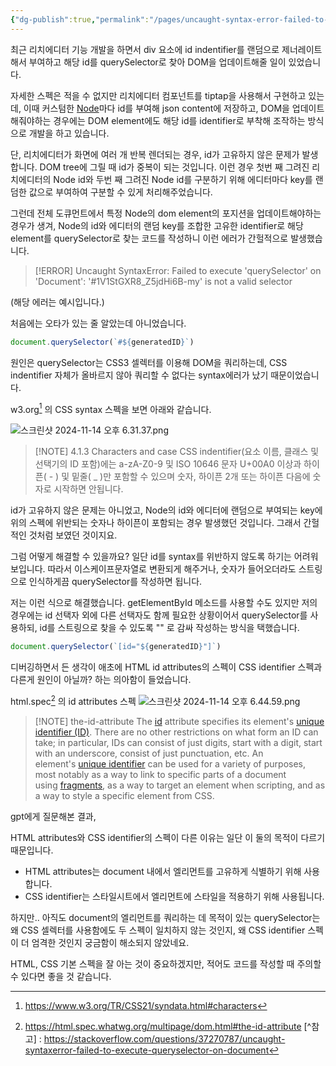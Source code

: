 ```yaml
---
{"dg-publish":true,"permalink":"/pages/uncaught-syntax-error-failed-to-execute-query-selector/","tags":["HTML","CSS","javascript"],"created":"2024-11-14","updated":"2024-11-14T19:07:00"}
---
```


최근 리치에디터 기능 개발을 하면서 div 요소에 id indentifier를 랜덤으로 제너레이트해서 부여하고 해당 id를 querySelector로 찾아 DOM을 업데이트해줄 일이 있었습니다.

자세한 스펙은 적을 수 없지만 리치에디터 컴포넌트를 tiptap을 사용해서 구현하고 있는데, 이때 커스텀한 [Node](https://tiptap.dev/docs/editor/extensions/custom-extensions/node-views)마다 id를 부여해 json content에 저장하고, DOM을 업데이트해줘야하는 경우에는 DOM element에도 해당 id를 identifier로 부착해 조작하는 방식으로 개발을 하고 있습니다.

단, 리치에디터가 화면에 여러 개 반복 렌더되는 경우, id가 고유하지 않은 문제가 발생합니다. DOM tree에 그릴 때 id가 중복이 되는 것입니다. 이런 경우 첫번 째 그려진 리치에디터의 Node id와 두번 째 그려진 Node id를 구분하기 위해 에디터마다 key를 랜덤한 값으로 부여하여 구분할 수 있게 처리해주었습니다.

그런데 전체 도큐먼트에서 특정 Node의 dom element의 포지션을 업데이트해야하는 경우가 생겨, Node의 id와 에디터의 랜덤 key를 조합한 고유한 identifier로 해당 element를 querySelector로 찾는 코드를 작성하니 이런 에러가 간헐적으로 발생했습니다.

> [!ERROR]
> Uncaught SyntaxError: Failed to execute 'querySelector' on 'Document': '#1V1StGXR8_Z5jdHi6B-my' is not a valid selector

(해당 에러는 예시입니다.)

처음에는 오타가 있는 줄 알았는데 아니었습니다.

```js
document.querySelector(`#${generatedID}`)
```

원인은 querySelector는 CSS3 셀렉터를 이용해 DOM을 쿼리하는데, CSS indentifier 자체가 올바르지 않아 쿼리할 수 없다는 syntax에러가 났기 때문이었습니다.

w3.org[^w3.org] 의 CSS syntax 스펙을 보면 아래와 같습니다.

![스크린샷 2024-11-14 오후 6.31.37.png](/img/user/%EC%8A%A4%ED%81%AC%EB%A6%B0%EC%83%B7%202024-11-14%20%EC%98%A4%ED%9B%84%206.31.37.png)
> [!NOTE] 4.1.3 Characters and case
> CSS indentifier(요소 이름, 클래스 및 선택기의 ID 포함)에는 a-zA-Z0-9 및 ISO 10646 문자 U+00A0 이상과 하이픈( - ) 및 밑줄( _ )만 포함할 수 있으며 숫자, 하이픈 2개 또는 하이픈 다음에 숫자로 시작하면 안됩니다.

id가 고유하지 않은 문제는 아니었고, Node의 id와 에디터에 랜덤으로 부여되는 key에 위의 스펙에 위반되는 숫자나 하이픈이 포함되는 경우 발생했던 것입니다. 그래서 간헐적인 것처럼 보였던 것이지요.

그럼 어떻게 해결할 수 있을까요? 일단 id를 syntax를 위반하지 않도록 하기는 어려워보입니다. 따라서 이스케이프문자열로 변환되게 해주거나, 숫자가 들어오더라도 스트링으로 인식하게끔 querySelector를 작성하면 됩니다.

저는 이런 식으로 해결했습니다. getElementById 메소드를 사용할 수도 있지만 저의 경우에는 id 선택자 외에 다른 선택자도 함께 필요한 상황이어서 querySelector를 사용하되, id를 스트링으로 찾을 수 있도록 "" 로 감싸 작성하는 방식을 택했습니다.

```js
document.querySelector(`[id="${generatedID}"]`)
```

디버깅하면서 든 생각이 애초에 HTML id attributes의 스펙이 CSS identifier 스펙과 다른게 원인이 아닐까? 하는 의아함이 들었습니다. 

html.spec[^html.spec] 의 id attributes 스펙
![스크린샷 2024-11-14 오후 6.44.59.png](/img/user/%EC%8A%A4%ED%81%AC%EB%A6%B0%EC%83%B7%202024-11-14%20%EC%98%A4%ED%9B%84%206.44.59.png)
> [!NOTE] the-id-attribute
> The [id](https://html.spec.whatwg.org/multipage/dom.html#the-id-attribute) attribute specifies its element's [unique identifier (ID)](https://dom.spec.whatwg.org/#concept-id). 
> There are no other restrictions on what form an ID can take; in particular, IDs can consist of just digits, start with a digit, start with an underscore, consist of just punctuation, etc. 
> An element's [unique identifier](https://dom.spec.whatwg.org/#concept-id) can be used for a variety of purposes, most notably as a way to link to specific parts of a document using [fragments](https://url.spec.whatwg.org/#concept-url-fragment), as a way to target an element when scripting, and as a way to style a specific element from CSS.


gpt에게 질문해본 결과, 

HTML attributes와 CSS identifier의 스펙이 다른 이유는 일단 이 둘의 목적이 다르기 때문입니다.
- HTML attributes는 document 내에서 엘리먼트를 고유하게 식별하기 위해 사용합니다.
- CSS identifier는 스타일시트에서 엘리먼트에 스타일을 적용하기 위해 사용됩니다.


하지만.. 아직도 document의 엘리먼트를 쿼리하는 데 목적이 있는 querySelector는 왜 CSS 셀렉터를 사용함에도 두 스펙이 일치하지 않는 것인지, 왜 CSS identifier 스펙이 더 엄격한 것인지 궁금함이 해소되지 않았네요. 

HTML, CSS 기본 스펙을 잘 아는 것이 중요하겠지만, 적어도 코드를 작성할 때 주의할 수 있다면 좋을 것 같습니다.



[^w3.org]: https://www.w3.org/TR/CSS21/syndata.html#characters
[^html.spec]: https://html.spec.whatwg.org/multipage/dom.html#the-id-attribute
[^참고] : https://stackoverflow.com/questions/37270787/uncaught-syntaxerror-failed-to-execute-queryselector-on-document
